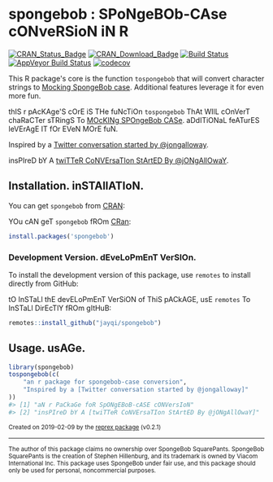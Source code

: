 # spongebob : SPoNgeBOb-CAse cONveRSioN iN R


[![CRAN\_Status\_Badge](https://www.r-pkg.org/badges/version-last-release/spongebob)](https://cran.r-project.org/package=spongebob) [![CRAN\_Download\_Badge](https://cranlogs.r-pkg.org/badges/grand-total/spongebob)](https://cran.r-project.org/package=spongebob) [![Build Status](https://travis-ci.org/jayqi/spongebob.svg?branch=master)](https://travis-ci.org/jayqi/spongebob) [![AppVeyor Build Status](https://ci.appveyor.com/api/projects/status/github/jayqi/spOngEbOB?branch=master&svg=true)](https://ci.appveyor.com/project/jayqi/spOngEbOB) [![codecov](https://codecov.io/gh/jayqi/spongebob/branch/master/graph/badge.svg)](https://codecov.io/gh/jayqi/spongebob)

This R package's core is the function `tospongebob` that will convert character strings to [Mocking SpongeBob case](https://knowyourmeme.com/memes/mocking-spongebob). Additional features leverage it for even more fun. 

thIS r pAcKAge'S cOrE iS THe fuNcTiOn `tospongebob` ThAt WIlL cOnVerT chaRaCTer sTRingS To [MOcKINg SPOngeBob CASe](https://knowyourmeme.com/memes/mocking-spongebob). aDdITiONaL feATurES leVErAgE IT fOr EVeN MOrE fuN.


Inspired by a [Twitter conversation started by @jongalloway](https://twitter.com/jongalloway/status/1075889210714816512).

insPIreD bY A [twiTTeR CoNVErsaTIon StArtED By @jONgAllOwaY](https://twitter.com/jongalloway/status/1075889210714816512).

## Installation. inSTAllATIoN.

You can get `spongebob` from [CRAN](https://CRAN.R-project.org/package=spongebob):

YOu cAN geT `spongebob` fROm [CRan](https://CRAN.R-project.org/package=spongebob):

``` r
install.packages('spongebob')
```

### Development Version. dEveLoPmEnT VerSIOn.

To install the development version of this package, use `remotes` to install directly from GitHub:

tO InSTaLl thE devELoPmEnT VerSiON of ThiS pACkAGE, usE `remotes` To InSTaLl DirEcTlY fROm gItHuB:

``` r
remotes::install_github("jayqi/spongebob")
```

## Usage. usAGe.

``` r
library(spongebob)
tospongebob(c(
    "an r package for spongebob-case conversion",
    "Inspired by a [Twitter conversation started by @jongalloway]"
))
#> [1] "aN r PaCkaGe foR SpONgEBoB-cASE cONVersIoN"
#> [2] "insPIreD bY A [twiTTeR CoNVErsaTIon StArtED By @jONgAllOwaY]"
```
<sup>Created on 2019-02-09 by the [reprex package](https://reprex.tidyverse.org) (v0.2.1)</sup>

---

<sup>The author of this package claims no ownership over SpongeBob SquarePants. SpongeBob SquarePants is the creation of Stephen Hillenburg, and its trademark is owned by Viacom International Inc. This package uses SpongeBob under fair use, and this package should only be used for personal, noncommercial purposes.</sup>
